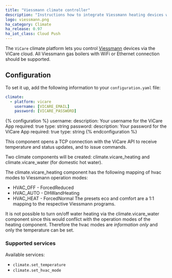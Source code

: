 ```yaml
---
title: "Viessmann climate controller"
description: "Instructions how to integrate Viessmann heating devices with Home Assistant"
logo: viessmann.png
ha_category: Climate
ha_release: 0.97
ha_iot_class: Cloud Push
---
```


The `ViCare` climate platform lets you control [Viessmann](https://www.viessmann.com) devices via the ViCare cloud.
All Viessmann gas boilers with WiFi or Ethernet connection should be supported.

## Configuration

To set it up, add the following information to your `configuration.yaml` file:

```yaml
climate:
  - platform: vicare
    username: [VICARE_EMAIL]
    password: [VICARE_PASSWORD]
```

{% configuration %}
username:
  description: Your username for the ViCare App
  required: true
  type: string
password:
  description: Your password for the ViCare App
  required: true
  type: string
{% endconfiguration %}

This component opens a TCP connection with the ViCare API to receive temperature and status updates, and to issue commands.

Two climate components will be created: climate.vicare_heating and climate.vicare_water (for domestic hot water).

The climate.vicare_heating component has the following mapping of hvac modes to Viessmann operation modes:
 - HVAC_OFF - ForcedReduced
 - HVAC_AUTO - DHWandHeating
 - HVAC_HEAT - ForcedNormal
The presets eco and comfort are a 1:1 mapping to the respective Viessmann programs.

It is not possible to turn on/off water heating via the climate.vicare_water component since this would conflict with the operation modes of the heating component. Therefore the hvac modes are *information only* and only the temperature can be set.

### Supported services

Available services:

- `climate.set_temperature`
- `climate.set_hvac_mode`
